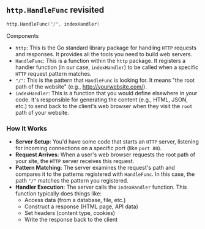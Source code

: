 ## `http.HandleFunc` revisited

```go
http.HandleFunc("/", indexHandler) 
```

Components

- `http`: This is the Go standard library package for handling `HTTP` requests and responses. It provides all the tools you need to build web servers.
- `HandleFunc`: This is a function within the `http` package. It registers a handler function (in our case, `indexHandler`) to be called when a specific `HTTP` request pattern matches.
- `"/"`: This is the pattern that `HandleFunc` is looking for. It means "the root path of the website" (e.g., http://yourwebsite.com/).
- `indexHandler`: This is a function that you would define elsewhere in your code. It's responsible for generating the content (e.g., HTML, JSON, etc.) to send back to the client's web browser when they visit the `root` path of your website.

### How It Works

- **Server Setup**: You'd have some code that starts an `HTTP` server, listening for incoming connections on a specific port (like `port 80`).
- **Request Arrives**: When a user's web browser requests the root path of your site, the `HTTP` server receives this request.
- **Pattern Matching**: The server examines the request's path and compares it to the patterns registered with `HandleFunc`. In this case, the path `"/"` matches the pattern you registered.
- **Handler Execution**: The server calls the `indexHandler` function. This function typically does things like:
    - Access data (from a database, file, etc.)
    - Construct a response (HTML page, API data)
    - Set headers (content type, cookies)
    - Write the response back to the client

